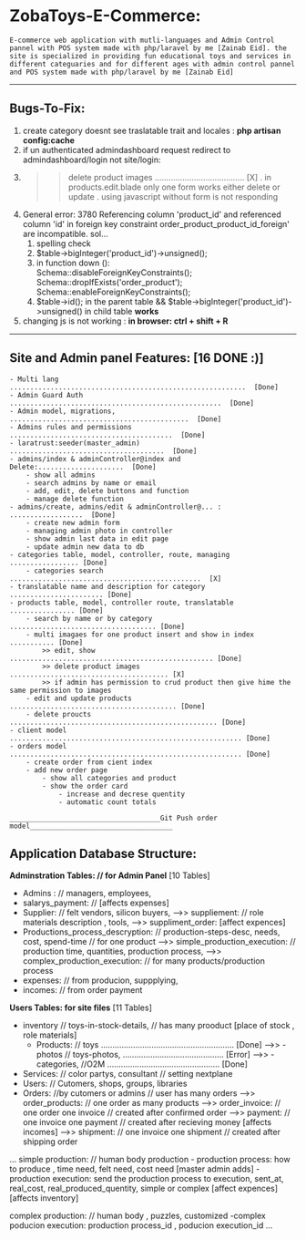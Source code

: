 # ZobaToys-E-Commerce:
    E-commerce web application with mutli-languages and Admin Control pannel with POS system made with php/laravel by me [Zainab Eid]. the site is specialized in providing fun educational toys and services in different categuaries and for different ages with admin control pannel and POS system made with php/laravel by me [Zainab Eid]

_______________________________________________________________________________________________

## Bugs-To-Fix:
1. create category doesnt see traslatable trait and locales : __php artisan config:cache__
2. if un authenticated admindashboard request redirect to admindashboard/login not site/login: 
3.  >> delete product images ....................................... [X]
        . in products.edit.blade only one form works either delete or update
        . using javascript without form is not responding
4.  General error: 3780 Referencing column 'product_id' and referenced column 'id' in foreign key constraint  order_product_product_id_foreign' are incompatible.
    sol... 
    1. spelling check
    2. $table->bigInteger('product_id')->unsigned();
    3. in function down ():  
        Schema::disableForeignKeyConstraints();
        Schema::dropIfExists('order_product');
        Schema::enableForeignKeyConstraints();
    4.  $table->id(); in the parent table && $table->bigInteger('product_id')->unsigned() in child table __works__
5. changing js is not working : __in browser: ctrl + shift + R__
_______________________________________________________________________________________________

## Site and  Admin panel Features: [16 DONE :)]
    - Multi lang ..........................................................  [Done]
    - Admin Guard Auth ....................................................  [Done]
    - Admin model, migrations, ............................................  [Done]
    - Admins rules and permissions ........................................  [Done]
    - laratrust:seeder(master_admin) ......................................  [Done]
    - admins/index & adminController@index and Delete:.....................  [Done]
        - show all admins
        - search admins by name or email
        - add, edit, delete buttons and function
        - manage delete function
    - admins/create, admins/edit & adminController@... : ..................  [Done]
        - create new admin form
        - managing admin photo in controller
        - show admin last data in edit page
        - update admin new data to db
    - categories table, model, controller, route, managing ................. [Done]
        - categories search ...............................................  [X]
    - translatable name and description for category ....................... [Done] 
    - products table, model, controller route, translatable ................ [Done]
        - search by name or by category .................................... [Done]
        - multi imagaes for one product insert and show in index ........... [Done] 
            >> edit, show .................................................. [Done]
            >> delete product images ....................................... [X]
            >> if admin has permission to crud product then give hime the same permission to images
        - edit and update products ......................................... [Done]
        - delete proucts ................................................... [Done]
    - client model ......................................................... [Done]
    - orders model ......................................................... [Done]
        - create order from cient index
        - add new order page
            - show all categories and product 
            - show the order card 
                - increase and decrese quentity
                - automatic count totals

    _____________________________________Git Push order model___________________________________


## Application Database Structure:

**Adminstration Tables: // for Admin Panel** [10 Tables]
- Admins :  // managers, employees, 
- salarys_payment: // [affects expenses]
- Supplier: // felt vendors, silicon buyers, 
    -->> suppliement: // role materials description , tools, 
    -->> suppliment_order: [affect expences]
- Productions_process_descryption: // production-steps-desc, needs, cost, spend-time // for one product
    -->> simple_production_execution: // production time, quantities, production process, 
    -->> complex_production_execution: // for many products/production process
- expenses: // from producion, suppplying, 
- incomes: // from order payment

**Users Tables: for site files**  [11 Tables]
- inventory // toys-in-stock-details, // has many prooduct [place of stock , role materials]
    - Products: // toys .......................................................... [Done]
        -->> - photos // toys-photos, ............................................ [Error]
        -->> - categories, //O2M ................................................. [Done]
- Services: // color partys, consultant // setting nextplane
- Users: // Cutomers, shops, groups, libraries
- Orders: //by cutomers or admins // user has many orders
    -->> order_products: // one order as many products
    -->> order_invoice: // one order one invoice // created after confirmed order
    -->> payment: // one invoice one payment // created after recieving money [affects incomes]
    -->> shipment: // one invoice one shipment // created after shipping order

... 
simple production:  // human body production
    - production process: how to produce , time need, felt need, cost need [master admin adds]
    - production execution: send the production process to execution, sent_at, real_cost, real_produced_quentity, simple or complex  [affect expences] [affects inventory]

complex production: // human body , puzzles, customized
    -complex poducion execution: production process_id , poducion execution_id
...